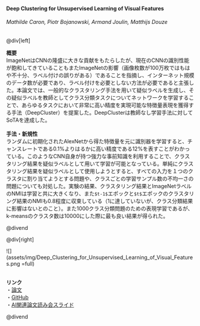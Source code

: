 #### Deep Clustering for Unsupervised Learning of Visual Features
###### Mathilde Caron, Piotr Bojanowski, Armand Joulin, Matthijs Douze

@div[left]

__概要__<br>
ImageNetはCNNの隆盛に大きな貢献をもたらしたが、現在のCNNの識別性能が飽和してきていることもまたImageNetの影響（画像枚数が100万枚ではもはや不十分、ラベル付けの誤りがある）であることを指摘し、インターネット規模のデータ数が必要であり、ラベル付けを必要としない方法が必要であると主張した。本論文では、一般的なクラスタリング手法を用いて疑似ラベルを生成し、その疑似ラベルを教師としてクラス分類タスクについてネットワークを学習することで、あらゆるタスクにおいて非常に高い精度を実現可能な特徴量表現を獲得する手法（DeepCluster）を提案した。DeepClusterは教師なし学習手法に対してSoTAを達成した。<br>
<br>
__手法・新規性__<br>
ランダムに初期化されたAlexNetから得た特徴量を元に識別器を学習すると、チャンスレートである0.1%よりはるかに高い精度である12%を表すことがわかっている。このようなCNN自身が持つ強力な事前知識を利用することで、クラスタリング結果を疑似ラベルとして用いて学習が可能となっている。単純にクラスタリング結果を疑似ラベルとして使用しようとすると、すべての入力を１つのクラスタに割り当てようとする問題や、クラスごとの学習サンプル数の不均一さの問題についても対処した。実験の結果、クラスタリング結果とImageNetラベルのNMIは学習と共に大きくなり、また`$t-1$`エポックと`$t$`エポックのクラスタリング結果のNMIも0.8程度に収束している（1に達していないが、クラス分類結果に影響はないとのこと）。また1000クラス分類問題のための表現学習であるが、k-meansのクラスタ数は10000にした際に最も良い結果が得られた。

@divend

@div[right]

![](assets/img/Deep_Clustering_for_Unsupervised_Learning_of_Visual_Features.png =full)<br>
<br>

__リンク__<br>
・[論文](http://openaccess.thecvf.com/content_ECCV_2018/papers/Mathilde_Caron_Deep_Clustering_for_ECCV_2018_paper.pdf)<br>
・[GitHub](https://github.com/facebookresearch/deepcluster)<br>
・[AI関連論文読み会スライド](https://speakerdeck.com/hoto17296/deepcluster-lun-wen-falseshao-jie)<br>

@divend